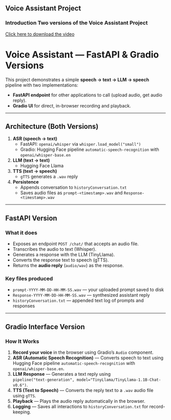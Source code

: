 ## Voice Assistant Project

### Introduction Two versions of the Voice Assistant Project
[Click here to download the video](FirstProject-VoiceAssistant.mp4)

# Voice Assistant — FastAPI & Gradio Versions

This project demonstrates a simple **speech → text → LLM → speech** pipeline with two implementations:

- **FastAPI endpoint** for other applications to call (upload audio, get audio reply).
- **Gradio UI** for direct, in-browser recording and playback.

---

## Architecture (Both Versions)

1. **ASR (speech → text)**  
   - FastAPI: `openai/whisper` via `whisper.load_model("small")`  
   - Gradio: Hugging Face pipeline `automatic-speech-recognition` with `openai/whisper-base.en`
2. **LLM (text → text)**  
   - Hugging Face Llama
3. **TTS (text → speech)**  
   - `gTTS` generates a `.wav` reply
4. **Persistence**  
   - Appends conversation to `historyConversation.txt`  
   - Saves audio files as `prompt-<timestamp>.wav` and `Response-<timestamp>.wav`

--------------------------------------------------------------------------------------------------------------------

## FastAPI Version

### What it does
- Exposes an endpoint `POST /chat/` that accepts an audio file.
- Transcribes the audio to text (Whisper).
- Generates a response with the LLM (TinyLlama).
- Converts the response text to speech (gTTS).
- Returns the **audio reply** (`audio/wav`) as the response.

### Key files produced
- `prompt-YYYY-MM-DD-HH-MM-SS.wav` — your uploaded prompt saved to disk  
- `Response-YYYY-MM-DD-HH-MM-SS.wav` — synthesized assistant reply  
- `historyConversation.txt` — appended text log of prompts and responses


--------------------------------------------------------------------------------------------------------------------
## Gradio Interface Version

### How It Works

1. **Record your voice** in the browser using Gradio’s `Audio` component.  
2. **ASR (Automatic Speech Recognition)** — Converts speech to text using  
   Hugging Face pipeline `automatic-speech-recognition` with `openai/whisper-base.en`.  
3. **LLM Response** — Generates a text reply using  
   `pipeline("text-generation", model="TinyLlama/TinyLlama-1.1B-Chat-v0.6")`.  
4. **TTS (Text to Speech)** — Converts the reply text to a `.wav` audio file using `gTTS`.  
5. **Playback** — Plays the audio reply automatically in the browser.  
6. **Logging** — Saves all interactions to `historyConversation.txt` for record-keeping.  
